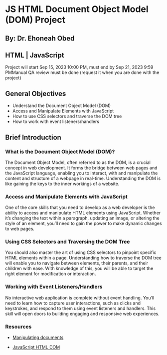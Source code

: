# JS HTML Document Object Model (DOM) Project
 ## By: Dr. Ehoneah Obed

 ## HTML | JavaScript
 
 Project will start Sep 15, 2023 10:00 PM, must end by Sep 21, 2023 9:59 PMManual QA review must be done (request it when you are done with the project)

## General Objectives

   - Understand the Document Object Model (DOM)
   - Access and Manipulate Elements with JavaScript
   - How to use CSS selectors and traverse the DOM tree
   - How to work with event listeners/handlers

## Brief Introduction

### What is the Document Object Model (DOM)?

The Document Object Model, often referred to as the DOM, is a crucial concept in web development. It forms the bridge between web pages and the JavaScript language, enabling you to interact, with and manipulate the content and structure of a webpage in real-time. Understanding the DOM is like gaining the keys to the inner workings of a website.

### Access and Manipulate Elements with JavaScript

One of the core skills that you need to develop as a web developer is the ability to access and manipulate HTML elements using JavaScript. Whether it’s changing the text within a paragraph, updating an image, or altering the style of an element, you’ll need to gain the power to make dynamic changes to web pages.

### Using CSS Selectors and Traversing the DOM Tree

You should also master the art of using CSS selectors to pinpoint specific HTML elements within a page. Understanding how to traverse the DOM tree will enable you to navigate between elements, their parents, and their children with ease. With knowledge of this, you will be able to target the right element for modification or interaction.

### Working with Event Listeners/Handlers

No interactive web application is complete without event handling. You’ll need to learn how to capture user interactions, such as clicks and keystrokes, and respond to them using event listeners and handlers. This skill will open doors to building engaging and responsive web experiences.

### Resources

- [Manipulating documents](https://developer.mozilla.org/en-US/docs/Learn/JavaScript/Client-side_web_APIs/Manipulating_documents)

- [JavaScript HTML DOM](https://www.w3schools.com/js/js_htmldom.asp)
